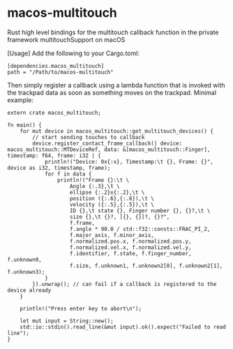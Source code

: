 # macos-multitouch
Rust high level bindings for the multitouch callback function in the private framework multitouchSupport on macOS 

[Usage]
Add the following to your Cargo.toml:
```
[dependencies.macos_multitouch]
path = "/Path/to/macos-multitouch"
```

Then simply register a callback using a lambda function that is invoked with the trackpad data as soon as something moves on the trackpad.
Minimal example:

```
extern crate macos_multitouch;

fn main() {
	for mut device in macos_multitouch::get_multitouch_devices() {
		// start sending touches to callback
		device.register_contact_frame_callback(| device: macos_multitouch::MTDeviceRef, data: &[macos_multitouch::Finger], timestamp: f64, frame: i32 | {
			println!("Device: 0x{:x}, Timestamp:\t {}, Frame: {}", device as i32, timestamp, frame);
			for f in data {
				println!("Frame {}:\t \
					Angle {:.3},\t \
					ellipse {:.2}x{:.2},\t \
					position ({:.6},{:.6}),\t \
					velocity ({:.5},{:.5}),\t \
					ID {},\t state {}, Finger number {}, {}?,\t \
					size {},\t {}?, [{}, {}]?, {}?",
					f.frame,
					f.angle * 90.0 / std::f32::consts::FRAC_PI_2,
					f.major_axis, f.minor_axis,
					f.normalized.pos.x, f.normalized.pos.y,
					f.normalized.vel.x, f.normalized.vel.y,
					f.identifier, f.state, f.finger_number, f.unknown0,
					f.size, f.unknown1, f.unknown2[0], f.unknown2[1], f.unknown3);
			}
		}).unwrap(); // can fail if a callback is registered to the device already
	}
	
	println!("Press enter key to abort\n");
			
	let mut input = String::new();
	std::io::stdin().read_line(&mut input).ok().expect("Failed to read line");
}
```
